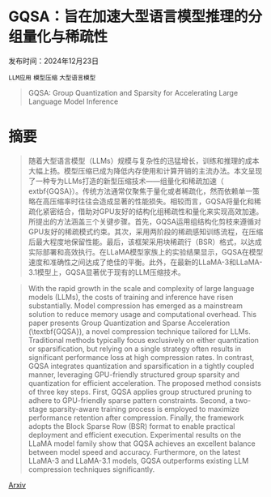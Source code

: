 # GQSA：旨在加速大型语言模型推理的分组量化与稀疏性

发布时间：2024年12月23日

`LLM应用` `模型压缩` `大型语言模型`

> GQSA: Group Quantization and Sparsity for Accelerating Large Language Model Inference

# 摘要

> 随着大型语言模型（LLMs）规模与复杂性的迅猛增长，训练和推理的成本大幅上扬。模型压缩已成为降低内存使用和计算开销的主流办法。本文呈现了一种专为LLMs打造的新型压缩技术——组量化和稀疏加速（	extbf{GQSA}）。传统方法通常仅聚焦于量化或者稀疏化，然而依赖单一策略在高压缩率时往往会造成显著的性能损失。相较而言，GQSA将量化和稀疏化紧密结合，借助对GPU友好的结构化组稀疏性和量化来实现高效加速。所提出的方法涵盖三个关键步骤。首先，GQSA运用组结构化剪枝来遵循对GPU友好的稀疏模式约束。其次，采用两阶段的稀疏感知训练流程，在压缩后最大程度地保留性能。最后，该框架采用块稀疏行（BSR）格式，以达成实际部署和高效执行。在LLaMA模型家族上的实验结果显示，GQSA在模型速度和准确性之间达成了绝佳的平衡。此外，在最新的LLaMA-3和LLaMA-3.1模型上，GQSA显著优于现有的LLM压缩技术。

> With the rapid growth in the scale and complexity of large language models (LLMs), the costs of training and inference have risen substantially. Model compression has emerged as a mainstream solution to reduce memory usage and computational overhead. This paper presents Group Quantization and Sparse Acceleration (\textbf{GQSA}), a novel compression technique tailored for LLMs. Traditional methods typically focus exclusively on either quantization or sparsification, but relying on a single strategy often results in significant performance loss at high compression rates. In contrast, GQSA integrates quantization and sparsification in a tightly coupled manner, leveraging GPU-friendly structured group sparsity and quantization for efficient acceleration. The proposed method consists of three key steps. First, GQSA applies group structured pruning to adhere to GPU-friendly sparse pattern constraints. Second, a two-stage sparsity-aware training process is employed to maximize performance retention after compression. Finally, the framework adopts the Block Sparse Row (BSR) format to enable practical deployment and efficient execution. Experimental results on the LLaMA model family show that GQSA achieves an excellent balance between model speed and accuracy. Furthermore, on the latest LLaMA-3 and LLaMA-3.1 models, GQSA outperforms existing LLM compression techniques significantly.

[Arxiv](https://arxiv.org/abs/2412.17560)